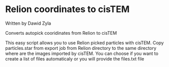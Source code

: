 # Relion coordinates to cisTEM
Written by Dawid Zyla

Converts autopick cooridinates from Relion to cisTEM

This easy script allows you to use Relion picked particles with cisTEM.
Copy particles.star from export job from Relion directory to the same directory where are the images imported by
cisTEM. You can choose if you want to create a list of files automaticaly or you will provide the files.txt file

